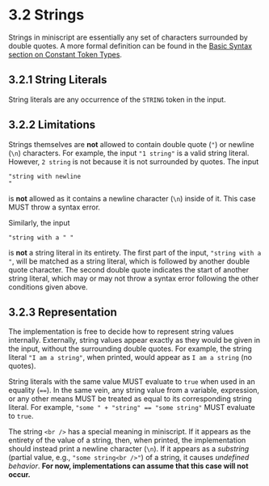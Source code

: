 # 3.2 Strings
Strings in miniscript are essentially any set of characters surrounded by double quotes. A more formal definition can be found in the [Basic Syntax section on Constant Token Types](../basic_syntax/tokens.md#212-constant-token-types).

## 3.2.1 String Literals
String literals are any occurrence of the `STRING` token in the input.

## 3.2.2 Limitations
Strings themselves are **not** allowed to contain double quote (`"`) or newline (`\n`) characters. For example, the input `"1 string"` is a valid string literal. However, `2 string` is not because it is not surrounded by quotes. The input

    "string with newline
    "

is **not** allowed as it contains a newline character (`\n`) inside of it. This case MUST throw a syntax error.

Similarly, the input

    "string with a " "

is **not** a string literal in its entirety. The first part of the input, `"string with a "`, will be matched as a string literal, which is followed by another double quote character. The second double quote indicates the start of another string literal, which may or may not throw a syntax error following the other conditions given above.

## 3.2.3 Representation
The implementation is free to decide how to represent string values internally. Externally, string values appear exactly as they would be given in the input, without the surrounding double quotes. For example, the string literal `"I am a string"`, when printed, would appear as `I am a string` (no quotes).

String literals with the same value MUST evaluate to `true` when used in an equality (`==`). In the same vein, any string value from a variable, expression, or any other means MUST be treated as equal to its corresponding string literal. For example, `"some " + "string" == "some string"` MUST evaluate to `true`.

The string `<br />` has a special meaning in miniscript. If it appears as the entirety of the value of a string, then, when printed, the implementation should instead print a newline character (`\n`). If it appears as a *substring* (partial value, e.g., `"some string<br />"`) of a string, it causes *undefined behavior*. **For now, implementations can assume that this case will not occur.**
